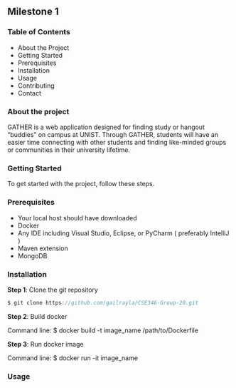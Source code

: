 ## Milestone 1

### Table of Contents
* About the Project
* Getting Started
* Prerequisites
* Installation
* Usage
* Contributing
* Contact

### About the project 
GATHER is a web application designed for finding study or hangout “buddies” on campus at UNIST. Through GATHER, students will have an easier time connecting with other students and finding like-minded groups or communities in their university lifetime.

### Getting Started
To get started with the project, follow these steps.

### Prerequisites
* Your local host should have downloaded
* Docker 
* Any IDE including Visual Studio, Eclipse, or PyCharm ( preferably IntelliJ )
* Maven extension
* MongoDB

### Installation

**Step 1**: Clone the git repository 

```javascript
$ git clone https://github.com/gailrayla/CSE346-Group-20.git
```

**Step 2**: Build docker 

Command line: $ docker build -t image_name /path/to/Dockerfile

**Step 3**: Run docker image

Command line: $ docker run -it image_name


### Usage

